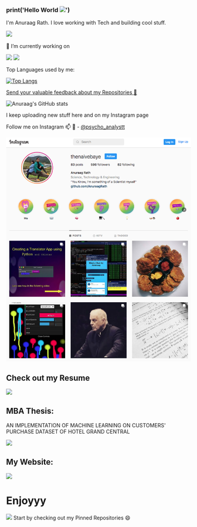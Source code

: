 ### print('Hello World <img src="https://raw.githubusercontent.com/MartinHeinz/MartinHeinz/master/wave.gif" width="30px">')

I'm Anuraag Rath. I love working with Tech and building cool stuff.

<img src= "https://media.giphy.com/media/836HiJc7pgzy8iNXCn/giphy.gif" width="230px">


🔭 I’m currently working on 

<img src="https://media.giphy.com/media/gutZ5Pm6Xl62eIf5RZ/giphy.gif" width="230px"> <img src="https://media.giphy.com/media/7c8QeB0VMddFOuu4iR/giphy.gif" width="230px">




Top Languages used by me:

[![Top Langs](https://github-readme-stats.vercel.app/api/top-langs/?username=AnuraagRath&layout=compact&theme=synthwave)](https://github.com/AnuraagRath/github-readme-stats)

  [Send your valuable feedback about my Repositories 💬](https://support.github.com/contact/feedback?category=profile&subject=Profile+README)

![Anuraag's GitHub stats](https://github-readme-stats.vercel.app/api?username=AnuraagRath&show_icons=true&theme=synthwave)


I keep uploading new stuff here and on my Instagram page

Follow me on Instagram 📫 💬  - [@psycho_analystt](https://www.instagram.com/thenaivebaye)

![instagram](insta.png)

## Check out my Resume

[<img src = "https://media.giphy.com/media/emHFjFhg9Ha0wQjihU/giphy.gif" width="500 px">](https://rathanuraag.000webhostapp.com/AnuraagRathResume.pdf)

## MBA Thesis:
AN IMPLEMENTATION OF MACHINE LEARNING 
ON CUSTOMERS' PURCHASE DATASET 
OF HOTEL GRAND CENTRAL

[<img src = "https://media.giphy.com/media/5dYeglPmPC5lL7xYhs/giphy.gif" width="500 px">](https://rathanuraag.000webhostapp.com/Anuraag%20Rath%20MBA%20Dissertation.pdf)

## My Website:
[<img src = "https://media.giphy.com/media/SpopD7IQN2gK3qN4jS/giphy.gif" width="400 px">](https://bit.ly/3hKUter)

# Enjoyyy

<img src = "https://media.giphy.com/media/BemKqR9RDK4V2/giphy.gif">
Start by checking out my Pinned Repositories 😄 


<!--
**AnuraagRath/AnuraagRath** is a ✨ _special_ ✨ repository because its `README.md` (this file) appears on your GitHub profile.
"
Here are some ideas to get you started:

- 🔭 I’m currently working on ...
- 🌱 I’m currently learning ...
- 👯 I’m looking to collaborate on ...
- 🤔 I’m looking for help with ...
- 💬 Ask me about ...
- 📫 How to reach me: ...
- 😄 Pronouns: ...
- ⚡ Fun fact: ...
-->
